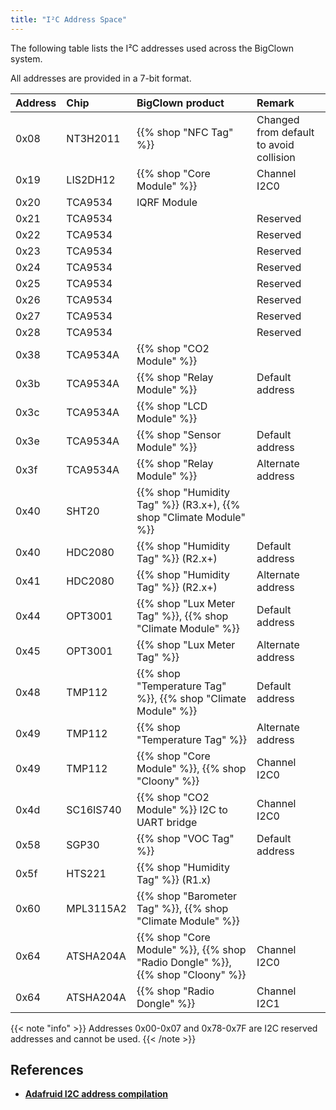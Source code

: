 ```yaml
---
title: "I²C Address Space"
---
```


The following table lists the I²C addresses used across the BigClown system.

All addresses are provided in a 7-bit format.

| Address | Chip         | BigClown product                                                         | Remark                                  |
| :------ | :----------- | :-------------------                                                     | :-------------------------------------- |
| 0x08    | NT3H2011     | {{% shop "NFC Tag" %}}                                                   | Changed from default to avoid collision |
| 0x19    | LIS2DH12     | {{% shop "Core Module" %}}                                               | Channel I2C0                            |
| 0x20    | TCA9534      | IQRF Module                                                              |                                         |
| 0x21    | TCA9534      |                                                                          | Reserved                                |
| 0x22    | TCA9534      |                                                                          | Reserved                                |
| 0x23    | TCA9534      |                                                                          | Reserved                                |
| 0x24    | TCA9534      |                                                                          | Reserved                                |
| 0x25    | TCA9534      |                                                                          | Reserved                                |
| 0x26    | TCA9534      |                                                                          | Reserved                                |
| 0x27    | TCA9534      |                                                                          | Reserved                                |
| 0x28    | TCA9534      |                                                                          | Reserved                                |
| 0x38    | TCA9534A     | {{% shop "CO2 Module" %}}                                                |                                         |
| 0x3b    | TCA9534A     | {{% shop "Relay Module" %}}                                              | Default address                         |
| 0x3c    | TCA9534A     | {{% shop "LCD Module" %}}                                                |                                         |
| 0x3e    | TCA9534A     | {{% shop "Sensor Module" %}}                                             | Default address                         |
| 0x3f    | TCA9534A     | {{% shop "Relay Module" %}}                                              | Alternate address                       |
| 0x40    | SHT20        | {{% shop "Humidity Tag" %}} (R3.x+), {{% shop "Climate Module" %}}       |                                         |
| 0x40    | HDC2080      | {{% shop "Humidity Tag" %}} (R2.x+)                                      | Default address                         |
| 0x41    | HDC2080      | {{% shop "Humidity Tag" %}} (R2.x+)                                      | Alternate address                       |
| 0x44    | OPT3001      | {{% shop "Lux Meter Tag" %}}, {{% shop "Climate Module" %}}              | Default address                         |
| 0x45    | OPT3001      | {{% shop "Lux Meter Tag" %}}                                             | Alternate address                       |
| 0x48    | TMP112       | {{% shop "Temperature Tag" %}}, {{% shop "Climate Module" %}}            | Default address                         |
| 0x49    | TMP112       | {{% shop "Temperature Tag" %}}                                           | Alternate address                       |
| 0x49    | TMP112       | {{% shop "Core Module" %}}, {{% shop "Cloony" %}}                        | Channel I2C0                            |
| 0x4d    | SC16IS740    | {{% shop "CO2 Module" %}} I2C to UART bridge                             | Channel I2C0                            |
| 0x58    | SGP30        | {{% shop "VOC Tag" %}}                                                   | Default address                         |
| 0x5f    | HTS221       | {{% shop "Humidity Tag" %}} (R1.x)                                       |                                         |
| 0x60    | MPL3115A2    | {{% shop "Barometer Tag" %}}, {{% shop "Climate Module" %}}              |                                         |
| 0x64    | ATSHA204A    | {{% shop "Core Module" %}}, {{% shop "Radio Dongle" %}}, {{% shop "Cloony" %}}| Channel I2C0                         |
| 0x64    | ATSHA204A    | {{% shop "Radio Dongle" %}}                                                | Channel I2C1                            |

{{< note "info" >}}
Addresses 0x00-0x07 and 0x78-0x7F are I2C reserved addresses and cannot be used.
{{< /note >}}


## References

* [**Adafruid I2C address compilation**](https://learn.adafruit.com/i2c-addresses/the-list)
